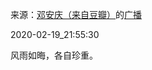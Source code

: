 来源：[邓安庆（来自豆瓣）](https://www.douban.com/people/renjiananhuo/)的[广播](https://www.douban.com/people/renjiananhuo/status/2821440492/)


2020-02-19_21:55:30


风雨如晦，各自珍重。

